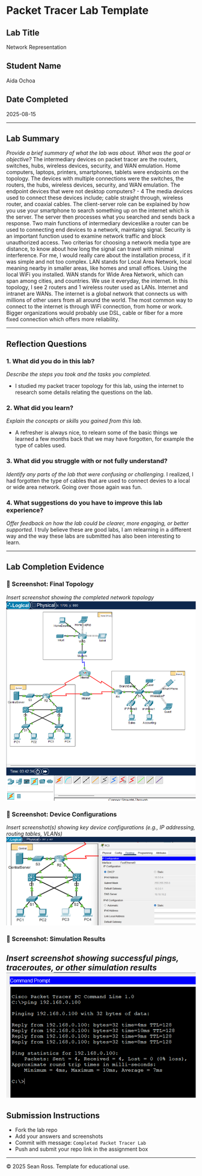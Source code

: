# Packet Tracer Lab Template
## Lab Title
Network Representation

## Student Name
Aida Ochoa

## Date Completed
2025-08-15

---

## Lab Summary

_Provide a brief summary of what the lab was about. What was the goal or objective?_
The intermediary devices on packet tracer are the routers, switches, hubs, wireless devices, security, and WAN emulation.
Home computers, laptops, printers, smartphones, tablets were endpoints on the topology.
The devices with multiple connections were the switches, the routers, the hubs, wireless devices, security, and WAN emulation.
The endpoint devices that were not desktop computers? - 4
The media devices used to connect these devices include; cable straight through, wireless router, and coaxial cables.
The client-server role can be explained by how you use your smartphone to search something up on the internet which is the server. The server then processes what you searched and sends back a response.
Two main functions of intermediary deviceslike a router can be used to connecting end devices to a network, maintaing signal. Security is an important function used to examine network traffic and block unauthorized access.
Two criterias for choosing a network media type are distance, to know about how long the signal can travel with minimal interference. For me, I would really care about the installation process, if it was simple and not too complex.
LAN stands for Local Area Network, local meaning nearby in smaller areas, like homes and small offices. Using the local WiFi you installed. WAN stands for Wide Area Network, which can span among cities, and countries. We use it everyday, the internet.
In this topology, I see 2 routers and 1 wireless router used as LANs. Internet and intranet are WANs.
The internet is a global network that connects us with millions of other users from all around the world.
The most common way to connect to the internet is through WiFi connection, from home or work.
Bigger organizations would probably use DSL, cable or fiber for a more fixed connection which offers more reliability.

---

## Reflection Questions

### 1. What did you do in this lab?
_Describe the steps you took and the tasks you completed._
- I studied my packet tracer topology for this lab, using the internet to research some details relating the questions on the lab. 

### 2. What did you learn?
_Explain the concepts or skills you gained from this lab._
- A refresher is always nice, to relearn some of the basic things we learned a few months back that we may have forgotten, for example the type of cables used.

### 3. What did you struggle with or not fully understand?
_Identify any parts of the lab that were confusing or challenging._
I realized, I had forgotten the type of cables that are used to connect devies to a local or wide area network. Going over those again was fun.

### 4. What suggestions do you have to improve this lab experience?
_Offer feedback on how the lab could be clearer, more engaging, or better supported._
I truly believe these are good labs, I am relearning in a different way and the way these labs are submitted has also been interesting to learn.

---

## Lab Completion Evidence

### 📸 Screenshot: Final Topology
_Insert screenshot showing the completed network topology_
![alt text](image-4.png)
### 📸 Screenshot: Device Configurations
_Insert screenshot(s) showing key device configurations (e.g., IP addressing, routing tables, VLANs)_
![alt text](image-7.png)
### 📸 Screenshot: Simulation Results
_Insert screenshot showing successful pings, traceroutes, or other simulation results_
![alt text](image-6.png)
---

## Submission Instructions

- Fork the lab repo
- Add your answers and screenshots
- Commit with message: `Completed Packet Tracer Lab`
- Push and submit your repo link in the assignment box

---

© 2025 Sean Ross. Template for educational use.
 